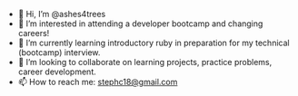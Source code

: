 - 👋 Hi, I’m @ashes4trees
- 👀 I’m interested in attending a developer bootcamp and changing careers!
- 🌱 I’m currently learning introductory ruby in preparation for my technical (bootcamp) interview. 
- 💞️ I’m looking to collaborate on learning projects, practice problems, career development.
- 📫 How to reach me: stephc18@gmail.com

<!---
ashes4trees/ashes4trees is a ✨ special ✨ repository because its `README.md` (this file) appears on your GitHub profile.
You can click the Preview link to take a look at your changes.
--->
